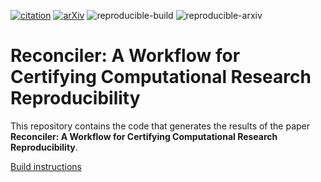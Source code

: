 [![citation](http://img.shields.io/badge/Citation-0091FF.svg)](https://scholar.google.com/scholar?q=Reconciler%3A%20A%20Workflow%20for%20Certifying%20Computational%20Research%20Reproducibility.%20arXiv%202020)
[![arXiv](http://img.shields.io/badge/cs.SE-arXiv%3A2005.12660-B31B1B.svg)](https://arxiv.org/abs/2005.12660)
![reproducible-build](https://github.com/pbizopoulos/reconciler-a-workflow-for-certifying-computational-research-reproducibility/workflows/reproducibility/badge.svg)
![reproducible-arxiv](https://github.com/pbizopoulos/reconciler-a-workflow-for-certifying-computational-research-reproducibility/workflows/arxiv-reproducibility/badge.svg)

# Reconciler: A Workflow for Certifying Computational Research Reproducibility
This repository contains the code that generates the results of the paper **Reconciler: A Workflow for Certifying Computational Research Reproducibility**.

[Build instructions](https://pbizopoulos.github.io/reconciler-a-workflow-for-certifying-computational-research-reproducibility/build_instructions.txt)
